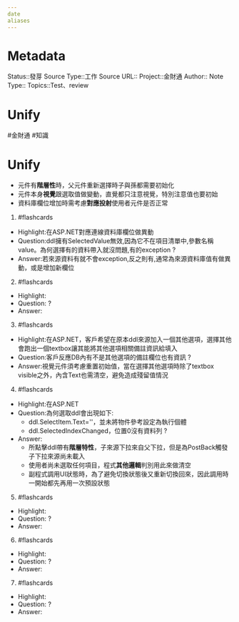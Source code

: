 ```yaml
---
date
aliases
---
```

# Metadata
Status::發芽
Source Type::工作
Source URL::
Project::金財通
Author::
Note Type::
Topics::Test、review

# Unify

#金財通 #知識 

# Unify
- 元件有**階層性**時，父元件重新選擇時子與孫都需要初始化
- 元件本身**視覺**跟選取值做變動，直覺都只注意視覺，特別注意值也要初始
- 資料庫欄位增加時需考慮**對應投射**使用者元件是否正常



1. #flashcards 
- Highlight:在ASP.NET對應連線資料庫欄位做異動
- Question:ddl擁有SelectedValue無效,因為它不在項目清單中,參數名稱value。為何選擇有的資料帶入就沒問題,有的exception
?
- Answer:若來源資料有就不會exception,反之則有,通常為來源資料庫值有做異動，或是增加新欄位

2. #flashcards 
- Highlight:
- Question:
?
- Answer:

3. #flashcards 
- Highlight:在ASP.NET，客戶希望在原本ddl來源加入一個其他選項，選擇其他會跑出一個textbox讓其能將其他選項相關備註資訊給填入
- Question:客戶反應DB內有不是其他選項的備註欄位也有資訊
?
- Answer:視覺元件須考慮重置初始值，當在選擇其他選項時除了textbox visible之外，內含Text也需清空，避免造成殘留值情況


4. #flashcards 
- Highlight:在ASP.NET
- Question:為何選取ddl會出現如下:
  - ddl.SelectItem.Text=''，並未將物件參考設定為執行個體
  - ddl.SelectedIndexChanged，位置0沒有資料列
?
- Answer:
  - 所點擊ddl帶有**階層特性**，子來源下拉來自父下拉，但是為PostBack觸發子下拉來源尚未載入
  - 使用者尚未選取任何項目，程式**其他邏輯**判別用此來做清空
  - 副程式調用UI狀態時，為了避免切換狀態後又重新切換回來，因此調用時一開始都先再用一次預設狀態


5. #flashcards 
- Highlight:
- Question:
?
- Answer:

6. #flashcards 
- Highlight:
- Question:
?
- Answer:

7. #flashcards 
- Highlight:
- Question:
?
- Answer:
